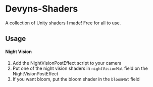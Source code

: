 # Devyns-Shaders
A collection of Unity shaders I made! Free for all to use.

## Usage

#### Night Vision
1. Add the NightVisionPostEffect script to your camera
2. Put one of the night vision shaders in `nightVisionMat` field on the NightVisionPostEffect
3. If you want bloom, put the bloom shader in the `bloomMat` field
